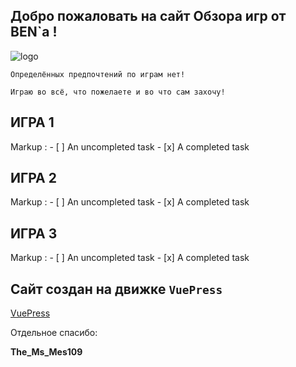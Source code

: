 ## Добро пожаловать на сайт Обзора игр от BEN`a !

<!-- you don't need to prepend `/bar/` to `/images/hero.png` manually -->
![logo](https://games.streamsbyben.ru/images/hero.png)

` Определённых предпочтений по играм нет! `

` Играю во всё, что пожелаете и во что сам захочу! `

## ИГРА 1


 Markup : - [ ] An uncompleted task
          - [x] A completed task
## ИГРА 2


 Markup : - [ ] An uncompleted task
          - [x] A completed task
## ИГРА 3


 Markup : - [ ] An uncompleted task
          - [x] A completed task
		  
		  
## Сайт создан на движке `VuePress`
[VuePress](https://vuepress.vuejs.org/)


Отдельное спасибо:

**The_Ms_Mes109**


